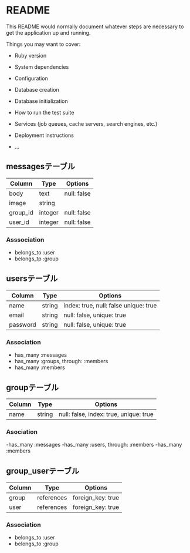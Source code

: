 # README

This README would normally document whatever steps are necessary to get the
application up and running.

Things you may want to cover:

* Ruby version

* System dependencies

* Configuration

* Database creation

* Database initialization

* How to run the test suite

* Services (job queues, cache servers, search engines, etc.)

* Deployment instructions

* ...



## messagesテーブル

|Column|Type|Options|
|------|---|-------|
|body    |text   |null: false|
|image   |string ||
|group_id|integer|null: false|
|user_id |integer|null: false|

### Asssociation
- belongs_to :user
- belongs_tp :group


## usersテーブル

|Column|Type|Options|
|------|---|-------|
|name    |string|index: true, null: false  unique: true|
|email   |string|null: false, unique: true|
|password|string|null: false, unique: true|

### Association
- has_many :messages
- has_many :groups, through: :members
- has_many :members


## groupテーブル

|Column|Type|Options|
|------|---|-------|
|name      |string|null: false, index: true, unique: true|

### Asociation
-has_many :messages
-has_many :users, through: :members
-has_many :members


## group_userテーブル

|Column|Type|Options|
|------|---|-------|
|group |references|foreign_key: true|
|user  |references|foreign_key: true|

### Association
- belongs_to :user
- belongs_to :group



